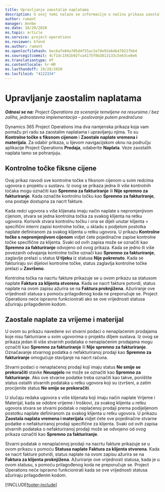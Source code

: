 ```yaml
---
title: Upravljanje zaostalim naplatama
description: U ovoj temi nalaze se informacije o načinu prikaza zaostalih naplata i rada s njima u aplikaciji Project Operations.
author: rumant
manager: Annbe
ms.date: 10/20/2020
ms.topic: article
ms.service: project-operations
ms.reviewer: kfend
ms.author: rumant
ms.openlocfilehash: bec6afe04a705d4f55ac3a7de93a64b47021fbb4
ms.sourcegitcommit: 4cf1dc1561b92fca4175f0b3813133c5e63ce8e6
ms.translationtype: HT
ms.contentlocale: hr-HR
ms.lasthandoff: 10/28/2020
ms.locfileid: "4122334"
---
```

# <a name="manage-the-billing-backlog"></a>Upravljanje zaostalim naplatama

_**Odnosi se na:** Project Operations za scenarije temeljene na resursima / bez zaliha, jednostavna implementacija – poslovanje putem predračuna_

Dynamics 365 Project Operations ima dva namjenska prikaza koja vam pomažu pri radu sa zaostalim naplatama i upravljanju njima. To su **Kontrolne točke s fiksnom cijenom** i **Zaostale naplate vremena i materijala**. Za odabir prikaza, u lijevom navigacijskom oknu na području aplikacije Project Operations **Prodaja**, odaberite **Naplata**. Veze zaostalih naplata tamo se pohranjuju.

## <a name="fixed-price-milestones"></a>Kontrolne točke fiksne cijene

Ovaj prikaz navodi sve kontrolne točke s fiksnom cijenom u svim redcima ugovora o projektu u sustavu. Iz ovog se prikaza jedna ili više kontrolnih točaka mogu označiti kao **Spremno za fakturiranje** ili **Nije spremno za fakturiranje**. Kada označite kontrolnu točku kao **Spremno za fakturiranje**, ona postaje dostupna za nacrt fakture.

Kada redci ugovora s više klijenata imaju način naplate s nepromjenjivom cijenom, stvara se jedna kontrolna točka za svakog klijenta na retku ugovora. Korisnik stvara kontrolnu točku i ona se dijeli unutar klijenta = specifični interni zapisi kontrolne točke, u skladu s podjelom postotka naplate definiranom za svakog klijenta u retku ugovora. U prikazu **Kontrolne točke s nepromjenjivom cijenom** vidjet ćete pojedinačne zapise kontrolne točke specifične za klijenta. Svaki od ovih zapisa može se označiti kao **Spremno za fakturiranje** odvojeno od ovog prikaza. Kada se jedno ili više povezanih odvajanja kontrolne točke označi kao **Spremno za fakturiranje**, zaglavlje prelazi u status **U tijeku** iz statusa **Nije pokrenuto**. Kada se fakturiraju svi dijelovi kontrolne točke, status zaglavlja kontrolne točke prelazi u **Završeno**.

Kontrolna točka na nacrtu fakture prikazuje se u ovom prikazu sa statusom naplate **Faktura za klijenta stvorena**. Kada se nacrt fakture potvrdi, status naplate na ovom zapisu ažurira se na **Faktura proknjižena**. Ažuriranje ove vrijednosti statusa s pomoću prilagođenog koda ne preporučuje se. Project Operations neće ispravno funkcionirati ako se ove vrijednosti statusa ažuriraju prilagođenim kodom.

## <a name="time-and-material-billing-backlog"></a>Zaostale naplate za vrijeme i materijal

U ovom su prikazu navedene svi stvarni podaci o nenaplaćenim prodajama koje nisu fakturirane u svim ugovorima o projektu diljem sustava. Iz ovog se prikaza jedan ili više stvarnih podataka o nenaplaćenim prodajama mogu označiti kao **Spremno za fakturiranje** ili **Nije spremno za fakturiranje**. Označavanje stvarnog podatka o nefakturiranoj prodaji kao **Spremno za fakturiranje** omogućuje stavljanje na nacrt računa.

Stvarni podaci o nenaplaćenoj prodaji koji imaju status **Ne smije se prekoračiti** stavke **Neuspjelo** ne može se označiti kao **Spremno za fakturiranje**. Ako ove stvarne podatke treba označiti kao takve, poništite status ostalih stvarnih podataka u retku ugovora koji su izvršeni, a zatim procijenite status **Ne smije se prekoračiti**.

U slučaju redaka ugovora s više klijenata koji imaju način naplate Vrijeme i Materijal, kada se odobre vrijeme i troškovi, za svakog klijenta u retku ugovora stvara se stvarni podatak o neplaćenoj prodaji prema podijeljenom postotku naplate definiranom za svakog klijenta u retku ugovora. U prikazu **Zaostala naplata vremena i materijala** vidjet ćete ove pojedinačne stvarne podatke o nefakturiranoj prodaji specifične za klijenta. Svaki od ovih zapisa stvarnih podataka o nefakturiranoj prodaji može se odvojeno od ovog prikaza označiti kao **Spremno za fakturiranje**.

Stvarni podatak o nenaplaćenoj prodaji na nacrtu fakture prikazuje se u ovom prikazu s pomoću **Statusa naplate** **Faktura za klijenta stvorena**. Kada se nacrt fakture potvrdi, status naplate na ovom zapisu ažurira se na **Faktura za klijenta proknjižena**. Ažuriranje ove vrijednosti statusa, kada je u ovom statusu, s pomoću prilagođenog koda ne preporučuje se. Project Operations neće ispravno funkcionirati kada se ove vrijednosti statusa ažuriraju prilagođenim kodom.


[!INCLUDE[footer-include](../includes/footer-banner.md)]